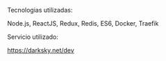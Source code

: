 Tecnologias utilizadas:

Node.js, ReactJS, Redux, Redis, ES6, Docker, Traefik

Servicio utilizado:

https://darksky.net/dev
